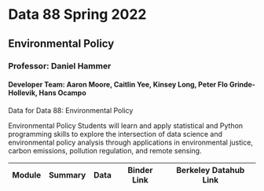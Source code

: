 # Data 88 Spring 2022
## Environmental Policy
### Professor: Daniel Hammer
#### Developer Team: Aaron Moore, Caitlin Yee, Kinsey Long, Peter Flo Grinde-Hollevik, Hans Ocampo

Data for Data 88: Environmental Policy

Environmental Policy
Students will learn and apply statistical and Python programming skills to explore the intersection of data science and environmental policy analysis through applications in environmental justice, carbon emissions, pollution regulation, and remote sensing.


| Module | Summary                                                               | Data                                                   | Binder Link          |Berkeley Datahub Link          |
|----------|-----------------------------------------------------------------------|--------------------------------------------------------|------------------------|------------------------|

